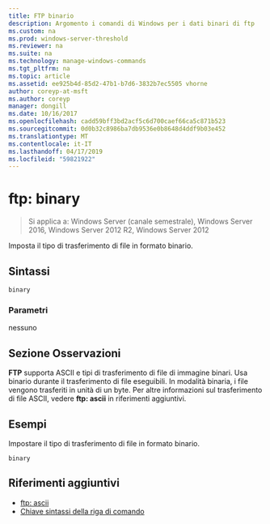 ```yaml
---
title: FTP binario
description: Argomento i comandi di Windows per i dati binari di ftp
ms.custom: na
ms.prod: windows-server-threshold
ms.reviewer: na
ms.suite: na
ms.technology: manage-windows-commands
ms.tgt_pltfrm: na
ms.topic: article
ms.assetid: ee925b4d-85d2-47b1-b7d6-3832b7ec5505 vhorne
author: coreyp-at-msft
ms.author: coreyp
manager: dongill
ms.date: 10/16/2017
ms.openlocfilehash: cadd59bff3bd2acf5c6d700caef66ca5c871b523
ms.sourcegitcommit: 0d0b32c8986ba7db9536e0b8648d4ddf9b03e452
ms.translationtype: MT
ms.contentlocale: it-IT
ms.lasthandoff: 04/17/2019
ms.locfileid: "59821922"
---
```

# <a name="ftp-binary"></a>ftp: binary

>Si applica a: Windows Server (canale semestrale), Windows Server 2016, Windows Server 2012 R2, Windows Server 2012

Imposta il tipo di trasferimento di file in formato binario.   
## <a name="syntax"></a>Sintassi  
```  
binary  
```  
### <a name="parameters"></a>Parametri  
nessuno  
## <a name="remarks-optional-section"></a>Sezione Osservazioni <optional section>  
**FTP** supporta ASCII e tipi di trasferimento di file di immagine binari. Usa binario durante il trasferimento di file eseguibili. In modalità binaria, i file vengono trasferiti in unità di un byte. Per altre informazioni sul trasferimento di file ASCII, vedere **ftp: ascii** in riferimenti aggiuntivi.  
## <a name="BKMK_Examples"></a>Esempi  
Impostare il tipo di trasferimento di file in formato binario.  
```  
binary  
```  
## <a name="additional-references"></a>Riferimenti aggiuntivi  
-   [ftp: ascii](ftp-ascii.md)  
-   [Chiave sintassi della riga di comando](command-line-syntax-key.md)  
